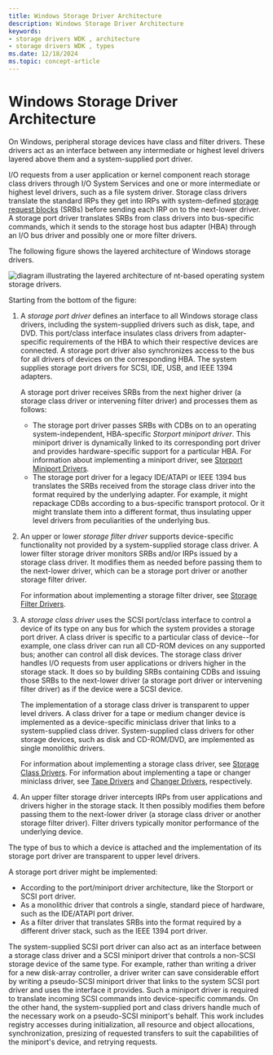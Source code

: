 ```yaml
---
title: Windows Storage Driver Architecture
description: Windows Storage Driver Architecture
keywords:
- storage drivers WDK , architecture
- storage drivers WDK , types
ms.date: 12/18/2024
ms.topic: concept-article
---
```


# Windows Storage Driver Architecture

On Windows, peripheral storage devices have class and filter drivers. These drivers act as an interface between any intermediate or highest level drivers layered above them and a system-supplied port driver.

I/O requests from a user application or kernel component reach storage class drivers through I/O System Services and one or more intermediate or highest level drivers, such as a file system driver. Storage class drivers translate the standard IRPs they get into IRPs with system-defined [storage request blocks](/windows-hardware/drivers/ddi/storport/ns-storport-_storage_request_block) (SRBs) before sending each IRP on to the next-lower driver. A storage port driver translates SRBs from class drivers into bus-specific commands, which it sends to the storage host bus adapter (HBA) through an I/O bus driver and possibly one or more filter drivers.

The following figure shows the layered architecture of Windows storage drivers.

![diagram illustrating the layered architecture of nt-based operating system storage drivers.](images/kg201-1.png)

Starting from the bottom of the figure:

1. A *storage port driver* defines an interface to all Windows storage class drivers, including the system-supplied drivers such as disk, tape, and DVD. This port/class interface insulates class drivers from adapter-specific requirements of the HBA to which their respective devices are connected. A storage port driver also synchronizes access to the bus for all drivers of devices on the corresponding HBA. The system supplies storage port drivers for SCSI, IDE, USB, and IEEE 1394 adapters.

   A storage port driver receives SRBs from the next higher driver (a storage class driver or intervening filter driver) and processes them as follows:

   * The storage port driver passes SRBs with CDBs on to an operating system-independent, HBA-specific *Storport miniport driver*. This miniport driver is dynamically linked to its corresponding port driver and provides hardware-specific support for a particular HBA. For information about implementing a miniport driver, see [Storport Miniport Drivers](storport-miniport-drivers.md).
   * The storage port driver for a legacy IDE/ATAPI or IEEE 1394 bus translates the SRBs received from the storage class driver into the format required by the underlying adapter. For example, it might repackage CDBs according to a bus-specific transport protocol. Or it might translate them into a different format, thus insulating upper level drivers from peculiarities of the underlying bus.

2. An upper or lower *storage filter driver* supports device-specific functionality not provided by a system-supplied storage class driver. A lower filter storage driver monitors SRBs and/or IRPs issued by a storage class driver. It modifies them as needed before passing them to the next-lower driver, which can be a storage port driver or another storage filter driver.

   For information about implementing a storage filter driver, see [Storage Filter Drivers](storage-filter-drivers.md).

3. A *storage class driver* uses the SCSI port/class interface to control a device of its type on any bus for which the system provides a storage port driver. A class driver is specific to a particular class of device--for example, one class driver can run all CD-ROM devices on any supported bus; another can control all disk devices. The storage class driver handles I/O requests from user applications or drivers higher in the storage stack. It does so by building SRBs containing CDBs and issuing those SRBs to the next-lower driver (a storage port driver or intervening filter driver) as if the device were a SCSI device.

   The implementation of a storage class driver is transparent to upper level drivers. A class driver for a tape or medium changer device is implemented as a device-specific miniclass driver that links to a system-supplied class driver. System-supplied class drivers for other storage devices, such as disk and CD-ROM/DVD, are implemented as single monolithic drivers.

   For information about implementing a storage class driver, see [Storage Class Drivers](introduction-to-storage-class-drivers.md). For information about implementing a tape or changer miniclass driver, see [Tape Drivers](tape-drivers-overview.md) and [Changer Drivers](changer-drivers.md), respectively.

4. An upper filter storage driver intercepts IRPs from user applications and drivers higher in the storage stack. It then possibly modifies them before passing them to the next-lower driver (a storage class driver or another storage filter driver). Filter drivers typically monitor performance of the underlying device.

The type of bus to which a device is attached and the implementation of its storage port driver are transparent to upper level drivers.

A storage port driver might be implemented:

* According to the port/miniport driver architecture, like the Storport or SCSI port driver.
* As a monolithic driver that controls a single, standard piece of hardware, such as the IDE/ATAPI port driver.
* As a filter driver that translates SRBs into the format required by a different driver stack, such as the IEEE 1394 port driver.

The system-supplied SCSI port driver can also act as an interface between a storage class driver and a SCSI miniport driver that controls a non-SCSI storage device of the same type. For example, rather than writing a driver for a new disk-array controller, a driver writer can save considerable effort by writing a pseudo-SCSI miniport driver that links to the system SCSI port driver and uses the interface it provides. Such a miniport driver is required to translate incoming SCSI commands into device-specific commands. On the other hand, the system-supplied port and class drivers handle much of the necessary work on a pseudo-SCSI miniport's behalf. This work includes registry accesses during initialization, all resource and object allocations, synchronization, presizing of requested transfers to suit the capabilities of the miniport's device, and retrying requests.
